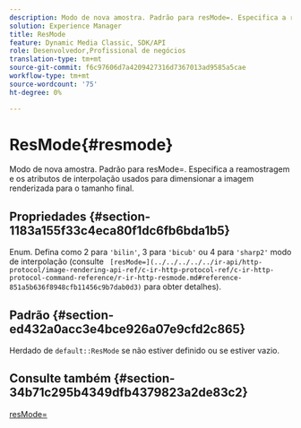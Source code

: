 ```yaml
---
description: Modo de nova amostra. Padrão para resMode=. Especifica a reamostragem e os atributos de interpolação usados para dimensionar a imagem renderizada para o tamanho final.
solution: Experience Manager
title: ResMode
feature: Dynamic Media Classic, SDK/API
role: Desenvolvedor,Profissional de negócios
translation-type: tm+mt
source-git-commit: f6c97606d7a4209427316d7367013ad9585a5cae
workflow-type: tm+mt
source-wordcount: '75'
ht-degree: 0%

---
```



# ResMode{#resmode}

Modo de nova amostra. Padrão para resMode=. Especifica a reamostragem e os atributos de interpolação usados para dimensionar a imagem renderizada para o tamanho final.

## Propriedades {#section-1183a155f33c4eca80f1dc6fb6bda1b5}

Enum. Defina como 2 para `'bilin'`, 3 para `'bicub'` ou 4 para `'sharp2'` modo de interpolação (consulte ` [resMode=](../../../../../ir-api/http-protocol/image-rendering-api-ref/c-ir-http-protocol-ref/c-ir-http-protocol-command-reference/r-ir-http-resmode.md#reference-851a5b636f8948cfb11456c9b7dab0d3)` para obter detalhes).

## Padrão {#section-ed432a0acc3e4bce926a07e9cfd2c865}

Herdado de `default::ResMode` se não estiver definido ou se estiver vazio.

## Consulte também {#section-34b71c295b4349dfb4379823a2de83c2}

[resMode=](../../../../../ir-api/http-protocol/image-rendering-api-ref/c-ir-http-protocol-ref/c-ir-http-protocol-command-reference/r-ir-http-resmode.md#reference-851a5b636f8948cfb11456c9b7dab0d3)
